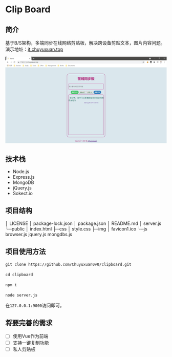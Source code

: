 # Clip Board

## 简介
基于B/S架构，多端同步在线网络剪贴板，解决跨设备剪贴文本，图片内容问题。
演示地址：[jt.chuyuxuan.top](jt.chuyuxuan.top)

![](demo1.jpg)

## 技术栈
+ Node.js
+ Express.js
+ MongoDB
+ jQuery.js
+ Sokect.io

## 项目结构
│  LICENSE
│  package-lock.json
│  package.json
│  README.md
│  server.js
└─public
    │  index.html
    ├─css
    │      style.css
    ├─img
    │      favicon1.ico
    └─js
            browser.js
            jquery.js
            mongdbs.js
            

## 项目使用方法

```shell
git clone https://github.com/Chuyuxuan0v0/clipboard.git

cd clipboard

npm i

node server.js
```

在`127.0.0.1:9000`访问即可。

## 将要完善的需求
+ [ ] 使用Vue作为前端  
+ [ ] 支持一键复制功能
+ [ ] 私人剪贴板